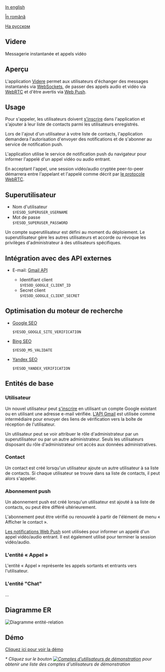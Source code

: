 
[In english](https://github.com/ciukstar/videre/blob/master/README.md)  

[În română](https://github.com/ciukstar/videre/blob/master/README.ro.md)  

[На русском](https://github.com/ciukstar/videre/blob/master/README.ru.md)

## Videre
Messagerie instantanée et appels vidéo

## Aperçu
L'application [Videre](https://viderefr-2pg7fq7tgq-de.a.run.app) permet aux utilisateurs d'échanger des messages instantanés via [WebSockets](https://developer.mozilla.org/fr/docs/Web/API/WebSockets_API), de passer des appels audio et vidéo via [WebRTC](https://developer.mozilla.org/fr/docs/Web/API/WebRTC_API) et d'être avertis via [Web Push](https://developer.mozilla.org/fr/docs/Web/API/Push_API).

## Usage
Pour s'appeler, les utilisateurs doivent [s'inscrire](https://viderefr-2pg7fq7tgq-de.a.run.app/auth/login) dans l'application et s'ajouter à leur liste de contacts parmi les utilisateurs enregistrés.

Lors de l'ajout d'un utilisateur à votre liste de contacts, l'application demandera l'autorisation d'envoyer des notifications et de s'abonner au service de notification push.

L'application utilise le service de notification push du navigateur pour informer l'appelé d'un appel vidéo ou audio entrant.

En acceptant l'appel, une session vidéo/audio cryptée peer-to-peer démarrera entre l'appelant et l'appelé comme décrit par [le protocole WebRTC](https://www.w3.org/TR/webrtc/).

## Superutilisateur

* Nom d'utilisateur  
  ```$YESOD_SUPERUSER_USERNAME```
* Mot de passe  
  ```$YESOD_SUPERUSER_PASSWORD```
  
Un compte superutilisateur est défini au moment du déploiement. Le superutilisateur gère les autres utilisateurs et accorde ou révoque les privilèges d'administrateur à des utilisateurs spécifiques.

## Intégration avec des API externes

* E-mail: [Gmail API](https://developers.google.com/gmail/api/guides?hl=fr)  

  * Identifiant client  
    ```$YESOD_GOOGLE_CLIENT_ID```
  * Secret client  
    ```$YESOD_GOOGLE_CLIENT_SECRET```

## Optimisation du moteur de recherche

* [Google SEO](https://search.google.com/search-console)

  ```$YESOD_GOOGLE_SITE_VERIFICATION```
  
* [Bing SEO](https://www.bing.com/webmasters)

  ```$YESOD_MS_VALIDATE```
  
* [Yandex SEO](https://webmaster.yandex.com/welcome)

  ```$YESOD_YANDEX_VERIFICATION```

## Entités de base

### Utilisateur
Un nouvel utilisateur peut [s'inscrire](https://viderefr-2pg7fq7tgq-de.a.run.app/auth/login) en utilisant un compte Google existant ou en utilisant une adresse e-mail vérifiée. [L'API Gmail](https://developers.google.com/gmail/api/guides?hl=fr) est utilisée comme intermédiaire pour envoyer des liens de vérification vers la boîte de réception de l'utilisateur.

Un utilisateur peut se voir attribuer le rôle d'administrateur par un superutilisateur ou par un autre administrateur. Seuls les utilisateurs disposant du rôle d'administrateur ont accès aux données administratives.

### Contact
Un contact est créé lorsqu'un utilisateur ajoute un autre utilisateur à sa liste de contacts. Si chaque utilisateur se trouve dans sa liste de contacts, il peut alors s'appeler.

### Abonnement push
Un abonnement push est créé lorsqu'un utilisateur est ajouté à sa liste de contacts, ou peut être différé ultérieurement.

L'abonnement peut être vérifié ou renouvelé à partir de l'élément de menu « Afficher le contact ».

[Les notifications Web Push](https://developer.mozilla.org/fr/docs/Web/API/Push_API) sont utilisées pour informer un appelé d'un appel vidéo/audio entrant. Il est également utilisé pour terminer la session vidéo/audio.

### L'entité « Appel »
L'entité « Appel » représente les appels sortants et entrants vers l'utilisateur.

### L'entité "Chat"
...

## Diagramme ER

![Diagramme entité-relation](static/img/ERD_Videre.svg)

## Démo

[Cliquez ici pour voir la démo](https://viderefr-2pg7fq7tgq-de.a.run.app)

_* Cliquez sur le bouton [![Comptes d'utilisateurs de démonstration](demo/button-demo-accounts.png)](https://viderefr-2pg7fq7tgq-de.a.run.app/auth/login) pour obtenir une liste des comptes d'utilisateurs de démonstration_
